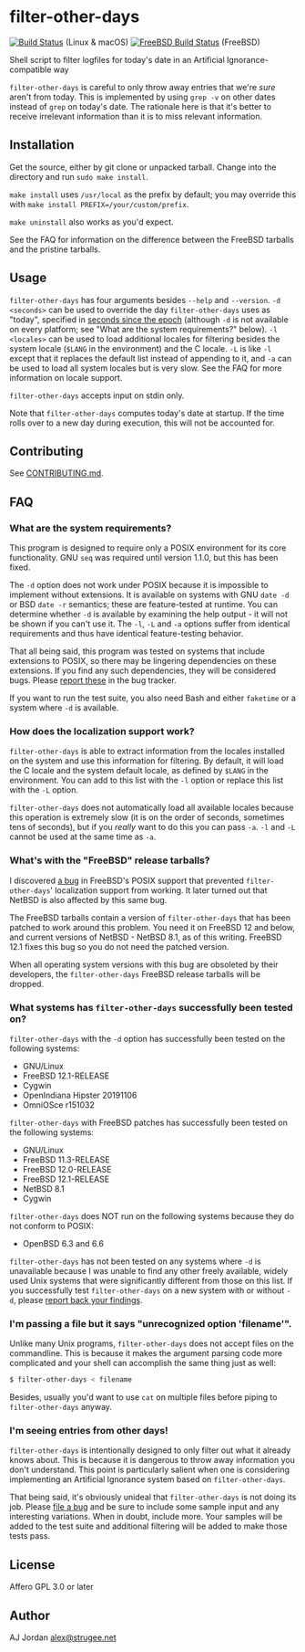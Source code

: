 # filter-other-days

[![Build Status](https://travis-ci.org/strugee/filter-other-days.svg?branch=master)](https://travis-ci.org/strugee/filter-other-days) (Linux & macOS)
[![FreeBSD Build Status](https://api.cirrus-ci.com/github/strugee/filter-other-days.svg)](https://cirrus-ci.com/github/strugee/filter-other-days) (FreeBSD)

Shell script to filter logfiles for today's date in an Artificial Ignorance-compatible way

`filter-other-days` is careful to only throw away entries that we're _sure_ aren't from today. This is implemented by using `grep -v` on other dates instead of `grep` on today's date. The rationale here is that it's better to receive irrelevant information than it is to miss relevant information.

## Installation

Get the source, either by git clone or unpacked tarball. Change into the directory and run `sudo make install`.

`make install` uses `/usr/local` as the prefix by default; you may override this with `make install PREFIX=/your/custom/prefix`.

`make uninstall` also works as you'd expect.

See the FAQ for information on the difference between the FreeBSD tarballs and the pristine tarballs.

## Usage

`filter-other-days` has four arguments besides `--help` and `--version`. `-d <seconds>` can be used to override the day `filter-other-days` uses as "today", specified in [seconds since the epoch](https://en.wikipedia.org/wiki/Unix_time) (although `-d` is not available on every platform; see "What are the system requirements?" below). `-l <locales>` can be used to load additional locales for filtering besides the system locale (`$LANG` in the environment) and the C locale. `-L` is like `-l` except that it replaces the default list instead of appending to it, and `-a` can be used to load all system locales but is very slow. See the FAQ for more information on locale support.

`filter-other-days` accepts input on stdin only.

Note that `filter-other-days` computes today's date at startup. If the time rolls over to a new day during execution, this will not be accounted for.

## Contributing

See [CONTRIBUTING.md](https://github.com/strugee/filter-other-days/blob/master/CONTRIBUTING.md).

## FAQ

### What are the system requirements?

This program is designed to require only a POSIX environment for its core functionality. GNU `seq` was required until version 1.1.0, but this has been fixed.

The `-d` option does not work under POSIX because it is impossible to implement without extensions. It is available on systems with GNU `date -d` or BSD `date -r` semantics; these are feature-tested at runtime. You can determine whether `-d` is available by examining the help output - it will not be shown if you can't use it. The `-l`, `-L` and `-a` options suffer from identical requirements and thus have identical feature-testing behavior.

That all being said, this program was tested on systems that include extensions to POSIX, so there may be lingering dependencies on these extensions. If you find any such dependencies, they will be considered bugs. Please [report these][file a bug] in the bug tracker.

If you want to run the test suite, you also need Bash and either `faketime` or a system where `-d` is available.

### How does the localization support work?

`filter-other-days` is able to extract information from the locales installed on the system and use this information for filtering. By default, it will load the C locale and the system default locale, as defined by `$LANG` in the environment. You can add to this list with the `-l` option or replace this list with the `-L` option.

`filter-other-days` does not automatically load all available locales because this operation is extremely slow (it is on the order of seconds, sometimes tens of seconds), but if you _really_ want to do this you can pass `-a`. `-l` and `-L` cannot be used at the same time as `-a`.

### What's with the "FreeBSD" release tarballs?

I discovered [a bug](https://bugs.freebsd.org/bugzilla/show_bug.cgi?id=237752) in FreeBSD's POSIX support that prevented `filter-other-days`' localization support from working. It later turned out that NetBSD is also affected by this same bug.

The FreeBSD tarballs contain a version of `filter-other-days` that has been patched to work around this problem. You need it on FreeBSD 12 and below, and current versions of NetBSD - NetBSD 8.1, as of this writing. FreeBSD 12.1 fixes this bug so you do not need the patched version.

When all operating system versions with this bug are obsoleted by their developers, the `filter-other-days` FreeBSD release tarballs will be dropped.

### What systems has `filter-other-days` successfully been tested on?

`filter-other-days` with the `-d` option has successfully been tested on the following systems:

* GNU/Linux
* FreeBSD 12.1-RELEASE
* Cygwin
* OpenIndiana Hipster 20191106
* OmniOSce r151032

`filter-other-days` with FreeBSD patches has successfully been tested on the following systems:

* GNU/Linux
* FreeBSD 11.3-RELEASE
* FreeBSD 12.0-RELEASE
* FreeBSD 12.1-RELEASE
* NetBSD 8.1
* Cygwin

`filter-other-days` does NOT run on the following systems because they do not conform to POSIX:

* OpenBSD 6.3 and 6.6

`filter-other-days` has not been tested on any systems where `-d` is unavailable because I was unable to find any other freely available, widely used Unix systems that were significantly different from those on this list. If you successfully test `filter-other-days` on a new system with or without `-d`, please [report back your findings][file a bug].

### I'm passing a file but it says "unrecognized option 'filename'".

Unlike many Unix programs, `filter-other-days` does not accept files on the commandline. This is because it makes the argument parsing code more complicated and your shell can accomplish the same thing just as well:

```sh
$ filter-other-days < filename
```

Besides, usually you'd want to use `cat` on multiple files before piping to `filter-other-days` anyway.

### I'm seeing entries from other days!

`filter-other-days` is intentionally designed to only filter out what it already knows about. This is because it is dangerous to throw away information you don't understand. This point is particularly salient when one is considering implementing an Artificial Ignorance system based on `filter-other-days`.

That being said, it's obviously unideal that `filter-other-days` is not doing its job. Please [file a bug][] and be sure to include some sample input and any interesting variations. When in doubt, include more. Your samples will be added to the test suite and additional filtering will be added to make those tests pass.

## License

Affero GPL 3.0 or later

## Author

AJ Jordan <alex@strugee.net>

 [file a bug]: https://github.com/strugee/filter-other-days/issues/new
